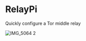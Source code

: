 # RelayPi
 Quickly configure a Tor middle relay

![IMG_5064 2](https://github.com/scidsg/relay-pi/assets/28545431/f2051475-0191-416b-9522-2f9e18cfba44)
